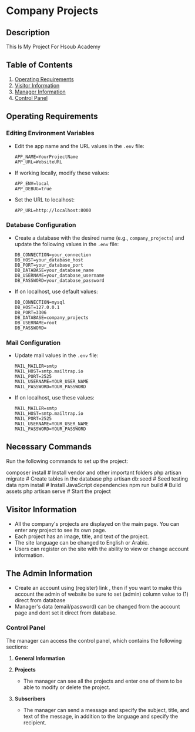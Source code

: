 # Company Projects

## Description

This Is My Project For Hsoub Academy

## Table of Contents

1. [Operating Requirements](#operating-requirements)
2. [Visitor Information](#visitor-information)
3. [Manager Information](#manager-information)
4. [Control Panel](#control-panel)

## Operating Requirements

### Editing Environment Variables

- Edit the app name and the URL values in the `.env` file:
    ```plaintext
    APP_NAME=YourProjectName
    APP_URL=WebsiteURL
    ```
- If working locally, modify these values:
    ```plaintext
    APP_ENV=local
    APP_DEBUG=true
    ```
- Set the URL to localhost:
    ```plaintext
    APP_URL=http://localhost:8000
    ```

### Database Configuration

- Create a database with the desired name (e.g., `company_projects`) and update the following values in the `.env` file:
    ```plaintext
    DB_CONNECTION=your_connection
    DB_HOST=your_database_host
    DB_PORT=your_database_port
    DB_DATABASE=your_database_name
    DB_USERNAME=your_database_username
    DB_PASSWORD=your_database_password
    ```
- If on localhost, use default values:
    ```plaintext
    DB_CONNECTION=mysql
    DB_HOST=127.0.0.1
    DB_PORT=3306
    DB_DATABASE=company_projects
    DB_USERNAME=root
    DB_PASSWORD=
    ```

### Mail Configuration

- Update mail values in the `.env` file:
    ```plaintext
    MAIL_MAILER=smtp
    MAIL_HOST=smtp.mailtrap.io
    MAIL_PORT=2525
    MAIL_USERNAME=YOUR_USER_NAME
    MAIL_PASSWORD=YOUR_PASSWORD
    ```
- If on localhost, use these values:
    ```plaintext
    MAIL_MAILER=smtp
    MAIL_HOST=smtp.mailtrap.io
    MAIL_PORT=2525
    MAIL_USERNAME=YOUR_USER_NAME
    MAIL_PASSWORD=YOUR_PASSWORD
    ```

## Necessary Commands

Run the following commands to set up the project:

composer install # Install vendor and other important folders
php artisan migrate # Create tables in the database
php artisan db:seed # Seed testing data
npm install # Install JavaScript dependencies
npm run build # Build assets
php artisan serve # Start the project


## Visitor Information

- All the company's projects are displayed on the main page. You can enter any project to see its own page.
- Each project has an image, title, and text of the project.
- The site language can be changed to English or Arabic.
- Users can register on the site with the ability to view or change account information.

## The Admin Information

- Create an account using (register) link ,
  then if you want to make this account the admin of website
  be sure to set (admin) column value to (1) direct from database
- Manager's data (email/password) can be changed from the account page and dont set it direct from database.

### Control Panel

The manager can access the control panel, which contains the following sections:

1. **General Information**
   
2. **Projects**
   - The manager can see all the projects and enter one of them to be able to modify or delete the project.

3. **Subscribers**
   - The manager can send a message and specify the subject, title, and text of the message, in addition to the language and specify the recipient.
